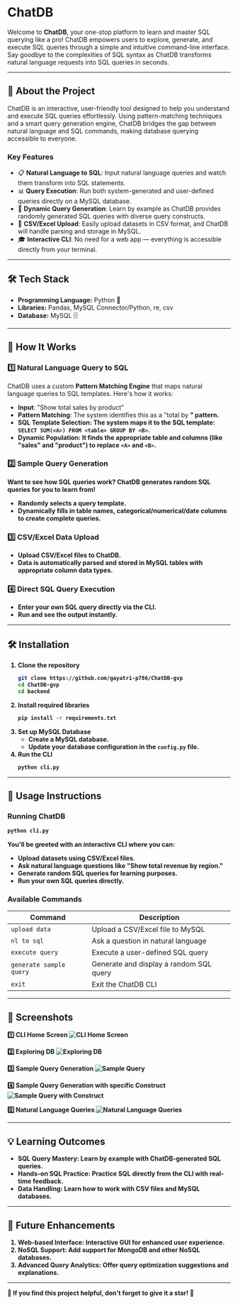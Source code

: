 # ChatDB 

Welcome to **ChatDB**, your one-stop platform to learn and master SQL querying like a pro! ChatDB empowers users to explore, generate, and execute SQL queries through a simple and intuitive command-line interface. Say goodbye to the complexities of SQL syntax as ChatDB transforms natural language requests into SQL queries in seconds.

---

## 🚀 **About the Project**
ChatDB is an interactive, user-friendly tool designed to help you understand and execute SQL queries effortlessly. Using pattern-matching techniques and a smart query generation engine, ChatDB bridges the gap between natural language and SQL commands, making database querying accessible to everyone.

### **Key Features**
- 📋 **Natural Language to SQL**: Input natural language queries and watch them transform into SQL statements.
- 📊 **Query Execution**: Run both system-generated and user-defined queries directly on a MySQL database.
- 🔄 **Dynamic Query Generation**: Learn by example as ChatDB provides randomly generated SQL queries with diverse query constructs.
- 📂 **CSV/Excel Upload**: Easily upload datasets in CSV format, and ChatDB will handle parsing and storage in MySQL.
- 🎓 **Interactive CLI**: No need for a web app — everything is accessible directly from your terminal.

---

## 🛠️ **Tech Stack**
- **Programming Language:** Python 🐍
- **Libraries:** Pandas, MySQL Connector/Python, re, csv
- **Database:** MySQL 🗄️

---

## 📜 **How It Works**

### **1️⃣ Natural Language Query to SQL**
ChatDB uses a custom **Pattern Matching Engine** that maps natural language queries to SQL templates. Here's how it works:
- **Input**: "Show total sales by product"
- **Pattern Matching**: The system identifies this as a "total <A> by <B>" pattern.
- **SQL Template Selection**: The system maps it to the SQL template: `SELECT SUM(<A>) FROM <table> GROUP BY <B>`.
- **Dynamic Population**: It finds the appropriate table and columns (like "sales" and "product") to replace `<A>` and `<B>`.

### **2️⃣ Sample Query Generation**
Want to see how SQL queries work? ChatDB generates random SQL queries for you to learn from!
- Randomly selects a query template.
- Dynamically fills in table names, categorical/numerical/date columns to create complete queries.

### **3️⃣ CSV/Excel Data Upload**
- Upload CSV/Excel files to ChatDB.
- Data is automatically parsed and stored in MySQL tables with appropriate column data types.

### **4️⃣ Direct SQL Query Execution**
- Enter your own SQL query directly via the CLI.
- Run and see the output instantly.

---

## 🛠️ **Installation**
1. **Clone the repository**
   ```bash
   git clone https://github.com/gayatri-p786/ChatDB-gvp
   cd ChatDB-gvp
   cd backend
   ```
2. **Install required libraries**
   ```bash
   pip install -r requirements.txt
   ```
3. **Set up MySQL Database**
   - Create a MySQL database.
   - Update your database configuration in the `config.py` file.
4. **Run the CLI**
   ```bash
   python cli.py
   ```

---

## 📘 **Usage Instructions**

### **Running ChatDB**
```bash
python cli.py
```
You'll be greeted with an interactive CLI where you can:
- **Upload datasets** using CSV/Excel files.
- **Ask natural language questions** like "Show total revenue by region."
- **Generate random SQL queries** for learning purposes.
- **Run your own SQL queries** directly.

### **Available Commands**
| **Command**                     | **Description**                            |
|---------------------------------|--------------------------------------------|
| `upload data`                   | Upload a CSV/Excel file to MySQL           |
| `nl to sql`                     | Ask a question in natural language         |
| `execute query`                 | Execute a user-defined SQL query           |
| `generate sample query`         | Generate and display a random SQL query    |
| `exit`                          | Exit the ChatDB CLI                        |

---

## 📸 **Screenshots**

**1️⃣ CLI Home Screen**
![CLI Home Screen](screenshots/start.png)

**2️⃣ Exploring DB**
![Exploring DB](screenshots/explore.png)

**3️⃣ Sample Query Generation**
![Sample Query](screenshots/sample.png)

**4️⃣ Sample Query Generation with specific Construct**
![Sample Query with Construct](screenshots/construct.png)

**5️⃣ Natural Language Queries**
![Natural Language Queries](screenshots/nl_sql.png)

---

## 💡 **Learning Outcomes**
- **SQL Query Mastery**: Learn by example with ChatDB-generated SQL queries.
- **Hands-on SQL Practice**: Practice SQL directly from the CLI with real-time feedback.
- **Data Handling**: Learn how to work with CSV files and MySQL databases.

---

## 🌟 **Future Enhancements**
1. **Web-based Interface**: Interactive GUI for enhanced user experience.
2. **NoSQL Support**: Add support for MongoDB and other NoSQL databases.
3. **Advanced Query Analytics**: Offer query optimization suggestions and explanations.

---

🌟 **If you find this project helpful, don't forget to give it a star!** 🌟

